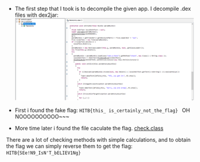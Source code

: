 - The first step that I took is to decompile the given app. I decompile .dex files with dex2jar:
![](check_1.png)

- First i found the fake flag: `HITB{this_ is_certainly_not_the_flag} ` OH NOOOOOOOOOO~~~

- More time later i found the file caculate the flag.
[check.class](check.class)

There are a lot of checking methods with simple calculations, and to obtain the flag we can simply reverse them to get the flag:
`HITB{SEe!N9_IsN'T_bELIEV1Ng}`
